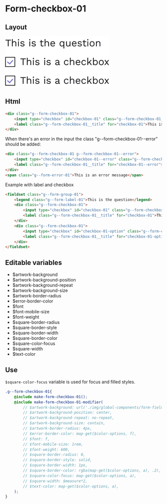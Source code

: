 # Form-checkbox-01

## Layout

![alt text][checkbox-01]

[checkbox-01]: /src/img/global-components/form-fields/checkbox-01.jpg

## Html

```html
<div class="g--form-checkbox-01">
    <input type="checkbox" id="checkbox-01" class="g--form-checkbox-01__item">
    <label class="g--form-checkbox-01__title" for="checkbox-01">This is a checkbox</label>
</div>
```
When there's an error in the input the class "g--form-checkbox-01--error" should be added:
```html
<div class="g--form-checkbox-01 g--form-checkbox-01--error">
    <input type="checkbox" id="checkbox-01--error" class="g--form-checkbox-01__item">
    <label class="g--form-checkbox-01__title" for="checkbox-01--error">This is a checkbox</label>
</div>
<span class="g--form-error-01">This is an error message</span>
```
Example with label and checkbox
```html
<fieldset class="g--form-group-01">
    <legend class="g--form-label-01">This is the question</legend>
    <div class="g--form-checkbox-01">
        <input type="checkbox" id="checkbox-01" class="g--form-checkbox-01__item">
        <label class="g--form-checkbox-01__title" for="checkbox-01">This is a checkbox</label>
    </div>
    <div class="g--form-checkbox-01">
        <input type="checkbox" id="checkbox-01-option" class="g--form-checkbox-01__item">
        <label class="g--form-checkbox-01__title" for="checkbox-01-option">This is a checkbox</label>
    </div>
</fieldset>
```

## Editable variables

- $artwork-background
- $artwork-background-position
- $artwork-background-repeat
- $artwork-background-size
- $artwork-border-radius
- $error-border-color
- $font
- $font-mobile-size
- $font-weight
- $square-border-radius
- $square-border-style
- $square-border-width
- $square-border-color
- $square-color-focus
- $square-width
- $text-color

## Use

`$square-color-focus` variable is used for focus and filled styles.

```scss
.g--form-checkbox-01{
    @include make-form-checkbox-01();
    @include make-form-checkbox-01-modifier(
        // $artwork-background: url('./img/global-components/form-fields/checkbox-artwork.svg'),
        // $artwork-background-position: center,
        // $artwork-background-repeat: no-repeat,
        // $artwork-background-size: contain,
        // $artwork-border-radius: 4px,
        // $error-border-color: map-get($color-options, f),
        // $font: f,
        // $font-mobile-size: 1rem,
        // $font-weight: 600,
        // $square-border-radius: 0,
        // $square-border-style: solid,
        // $square-border-width: 1px,
        // $square-border-color: rgba(map-get($color-options, a), .2),
        // $square-color-focus: map-get($color-options, a),
        // $square-width: $measure*2,
        // $text-color: map-get($color-options, a),
    );
}
```
